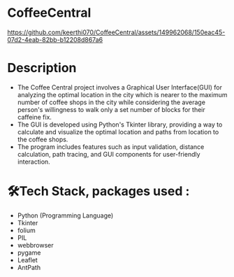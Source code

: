 # CoffeeCentral

https://github.com/keerthi070/CoffeeCentral/assets/149962068/150eac45-07d2-4eab-82bb-b12208d867a6

# Description
- The Coffee Central project involves a Graphical User Interface(GUI) for analyzing the optimal location in the city which is nearer to the maximum number of coffee shops in the city while considering the average person's willingness to walk only a set number of blocks for their caffeine fix. 
- The GUI is developed using Python's Tkinter library, providing a way to calculate and visualize the optimal location and paths from location to the coffee shops. 
- The program includes features such as input validation, distance calculation, path tracing, and GUI components for user-friendly interaction.
# 🛠️Tech Stack, packages used :
- Python (Programming Language)
- Tkinter
- folium
- PIL
- webbrowser
- pygame
- Leaflet
- AntPath
